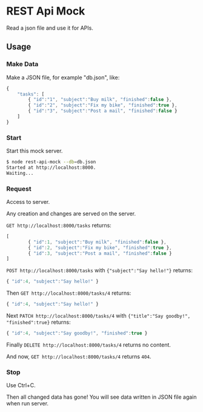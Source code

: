 # REST Api Mock

Read a json file and use it for APIs.

## Usage

### Make Data

Make a JSON file, for example "db.json", like:

```js
{
    "tasks": [
        { "id":"1", "subject":"Buy milk", "finished":false },
        { "id":"2", "subject":"Fix my bike", "finished":true },
        { "id":"3", "subject":"Post a mail", "finished":false }
    ]
}
```

### Start

Start this mock server.

```bash
$ node rest-api-mock --db=db.json
Started at http://localhost:8000.
Waiting...
```

### Request

Access to server.

Any creation and changes are served on the server.

`GET http://localhost:8000/tasks` returns:

```js
[
        { "id":1, "subject":"Buy milk", "finished":false },
        { "id":2, "subject":"Fix my bike", "finished":true },
        { "id":3, "subject":"Post a mail", "finished":false }
]
```

`POST http://localhost:8000/tasks` with `{"subject":"Say hello!"}` returns:

```js
{ "id":4, "subject":"Say hello!" }
```

Then `GET http://localhost:8000/tasks/4` returns:

```js
{ "id":4, "subject":"Say hello!" }
```

Next `PATCH http://localhost:8000/tasks/4` with `{"title":"Say goodby!", "finished":true}` returns:

```js
{ "id":4, "subject":"Say goodby!", "finished":true }
```

Finally `DELETE http://localhost:8000/tasks/4` returns no content.

And now, `GET http://localhost:8000/tasks/4` returns `404`.

### Stop

Use Ctrl+C.

Then all changed data has gone! You will see data written in JSON file again when run server.

